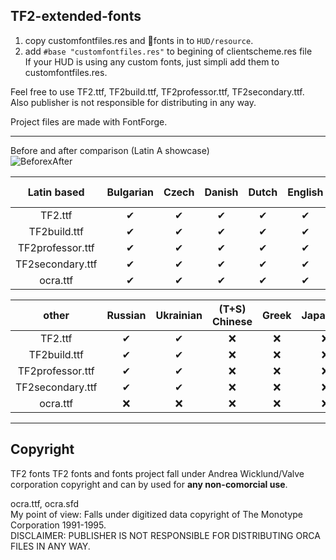 ## TF2-extended-fonts  
1. copy customfontfiles.res and 📁fonts in to `HUD/resource`.  
2. add `#base "customfontfiles.res"` to begining of clientscheme.res file  
If your HUD is using any custom fonts, just simpli add them to customfontfiles.res.  
   
Feel free to use TF2.ttf, TF2build.ttf, TF2professor.ttf, TF2secondary.ttf.  
Also publisher is not responsible for distributing in any way.  
  
Project files are made with FontForge.  
***
Before and after comparison (Latin A showcase)  
![BeforexAfter](https://i.imgur.com/QpgiHcY.png)


| **Latin based**  | Bulgarian | Czech | Danish | Dutch | English | Finnish | French | German | Hungarian | Italian | Norwegian | Polish | Portuguese | Romanian | Spanish (Brazil) | Swedish | Turkish | 
|      :---:       |   :---:   | :---: | :---:  | :---: |  :---:  |  :---:  | :---:  | :---:  |   :---:   |  :---:  |   :---:   |  :---: |   :---:    |  :---:   |      :---:       |  :---:  |  :---:  |
| TF2.ttf          |    ✔     |   ✔   |   ✔   |   ✔   |   ✔    |    ✔    |   ✔   |   ✔   |     ✔     |   ✔    |     ✔     |   ✔   |     ✔     |    ✔     |        ✔        |    ✔    |   ✔    |
| TF2build.ttf     |    ✔     |   ✔   |   ✔   |   ✔   |   ✔    |    ✔    |   ✔   |   ✔   |     ✔     |   ✔    |     ✔     |   ✔   |     ✔     |    ✔     |        ✔        |    ✔    |   ✔    |
| TF2professor.ttf |    ✔     |   ✔   |   ✔   |   ✔   |   ✔    |    ✔    |   ✔   |   ✔   |     ✔     |   ✔    |     ✔     |   ✔   |     ✔     |    ✔     |        ✔        |    ✔    |   ✔    |
| TF2secondary.ttf |    ✔     |   ✔   |   ✔   |   ✔   |   ✔    |    ✔    |   ✔   |   ✔   |     ✔     |   ✔    |     ✔     |   ✔   |     ✔     |    ✔     |        ✔        |    ✔    |   ✔    |
| ocra.ttf         |    ✔     |   ✔   |   ✔   |   ✔   |   ✔    |    ✔    |   ✔   |   ✔   |     ✔     |   ✔    |     ✔     |   ✔   |     ✔     |    ✔     |        ✔        |    ✔    |   ✔    |

|    **other**     | Russian | Ukrainian | (T+S) Chinese | Greek | Japanese | Korean(a) | Thai |
|      :---:       |  :---:  |   :---:   |     :---:     | :---: |  :---:   |   :---:   |:---: |
| TF2.ttf          |   ✔    |     ✔     |       ❌      |   ❌   |    ❌    |    ❌     |  ❌   |
| TF2build.ttf     |   ✔    |     ✔     |       ❌      |   ❌   |    ❌    |    ❌     |  ❌   |
| TF2professor.ttf |   ✔    |     ✔     |       ❌      |   ❌   |    ❌    |    ❌     |  ❌   |
| TF2secondary.ttf |   ✔    |     ✔     |       ❌      |   ❌   |    ❌    |    ❌     |  ❌   |
| ocra.ttf         |   ❌    |     ❌     |       ❌      |   ❌   |    ❌    |    ❌     |  ❌   |
***
## Copyright  
TF2 fonts
TF2 fonts and fonts project fall under Andrea Wicklund/Valve corporation copyright and can by used for **any non-comorcial use**.  
  
ocra.ttf, ocra.sfd  
My point of view: Falls under digitized data copyright of The Monotype Corporation 1991-1995.  
DISCLAIMER:  PUBLISHER IS NOT RESPONSIBLE FOR DISTRIBUTING ORCA FILES IN ANY WAY.
